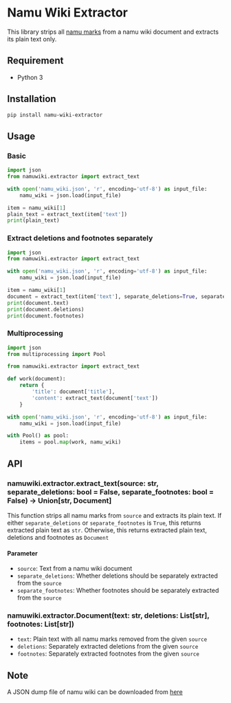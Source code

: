# Namu Wiki Extractor
This library strips all [namu marks](https://namu.wiki/w/나무위키:문법%20도움말) from a namu wiki document and extracts its plain text only.

## Requirement
- Python 3

## Installation
```bash
pip install namu-wiki-extractor
```

## Usage
### Basic
```python
import json
from namuwiki.extractor import extract_text

with open('namu_wiki.json', 'r', encoding='utf-8') as input_file:
    namu_wiki = json.load(input_file)

item = namu_wiki[1]
plain_text = extract_text(item['text'])
print(plain_text)
```

### Extract deletions and footnotes separately
```python
import json
from namuwiki.extractor import extract_text

with open('namu_wiki.json', 'r', encoding='utf-8') as input_file:
    namu_wiki = json.load(input_file)

item = namu_wiki[1]
document = extract_text(item['text'], separate_deletions=True, separate_footnotes=True)
print(document.text)
print(document.deletions)
print(document.footnotes)
```

### Multiprocessing
```python
import json
from multiprocessing import Pool

from namuwiki.extractor import extract_text

def work(document):
    return {
        'title': document['title'],
        'content': extract_text(document['text'])
    }

with open('namu_wiki.json', 'r', encoding='utf-8') as input_file:
    namu_wiki = json.load(input_file)

with Pool() as pool:
    items = pool.map(work, namu_wiki)
```

## API
### namuwiki.extractor.extract_text(source: str, separate_deletions: bool = False, separate_footnotes: bool = False) -> Union[str, Document]
This function strips all namu marks from `source` and extracts its plain text. If either `separate_deletions` or `separate_footnotes` is `True`, this returns extracted plain text as `str`. Otherwise, this returns extracted plain text, deletions and footnotes as `Document`

#### Parameter
- `source`: Text from a namu wiki document
- `separate_deletions`: Whether deletions should be separately extracted from the `source`
- `separate_footnotes`: Whether footnotes should be separately extracted from the `source`

### namuwiki.extractor.Document(text: str, deletions: List[str], footnotes: List[str])
- `text`: Plain text with all namu marks removed from the given `source`
- `deletions`: Separately extracted deletions from the given `source`
- `footnotes`: Separately extracted footnotes from the given `source`

## Note
A JSON dump file of namu wiki can be downloaded from [here](https://namu.wiki/w/%EB%82%98%EB%AC%B4%EC%9C%84%ED%82%A4:%EB%8D%B0%EC%9D%B4%ED%84%B0%EB%B2%A0%EC%9D%B4%EC%8A%A4%20%EB%8D%A4%ED%94%84)
